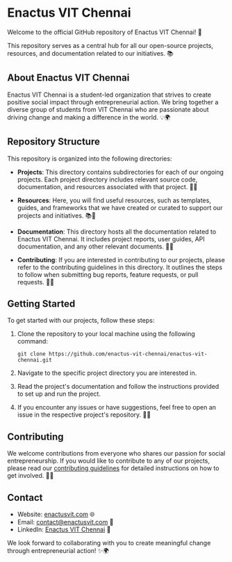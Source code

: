 # Enactus VIT Chennai

Welcome to the official GitHub repository of Enactus VIT Chennai! 🚀

This repository serves as a central hub for all our open-source projects, resources, and documentation related to our initiatives. 📚

## About Enactus VIT Chennai

Enactus VIT Chennai is a student-led organization that strives to create positive social impact through entrepreneurial action. We bring together a diverse group of students from VIT Chennai who are passionate about driving change and making a difference in the world. 💡🌍

## Repository Structure

This repository is organized into the following directories:

- **Projects**: This directory contains subdirectories for each of our ongoing projects. Each project directory includes relevant source code, documentation, and resources associated with that project. 📁🚀

- **Resources**: Here, you will find useful resources, such as templates, guides, and frameworks that we have created or curated to support our projects and initiatives. 📚🔧

- **Documentation**: This directory hosts all the documentation related to Enactus VIT Chennai. It includes project reports, user guides, API documentation, and any other relevant documents. 📖📝

- **Contributing**: If you are interested in contributing to our projects, please refer to the contributing guidelines in this directory. It outlines the steps to follow when submitting bug reports, feature requests, or pull requests. 🤝🌟

## Getting Started

To get started with our projects, follow these steps:

1. Clone the repository to your local machine using the following command:
   ```
   git clone https://github.com/enactus-vit-chennai/enactus-vit-chennai.git
   ```

2. Navigate to the specific project directory you are interested in.
   
3. Read the project's documentation and follow the instructions provided to set up and run the project.

4. If you encounter any issues or have suggestions, feel free to open an issue in the respective project's repository. 🐞📣

## Contributing

We welcome contributions from everyone who shares our passion for social entrepreneurship. If you would like to contribute to any of our projects, please read our [contributing guidelines](./Contributing/CONTRIBUTING.md) for detailed instructions on how to get involved. 🙌🎉

## Contact

- Website: [enactusvit.com](https://enactusvit.com) 🌐
- Email: [contact@enactusvit.com](mailto:contact@enactusvit.com) 📧
- LinkedIn: [Enactus VIT Chennai](https://www.linkedin.com/company/enactusvit/) 🔗

We look forward to collaborating with you to create meaningful change through entrepreneurial action! ✨🌍